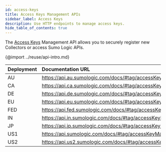 ```yaml
---
id: access-keys
title: Access Keys Management APIs
sidebar_label: Access Keys
description: Use HTTP endpoints to manage access keys.
hide_table_of_contents: true
---
```


The [Access Keys](/docs/manage/security/access-keys) Management API allows you to securely register new Collectors or access Sumo Logic APIs.

{@import ../reuse/api-intro.md}

| Deployment | Documentation URL                                           |
|:------------|:------------------------------------------------------------|
| AU         | https://api.au.sumologic.com/docs/#tag/accessKeyManagement  |
| CA         | https://api.ca.sumologic.com/docs/#tag/accessKeyManagement  |
| DE         | https://api.de.sumologic.com/docs/#tag/accessKeyManagement  |
| EU         | https://api.eu.sumologic.com/docs/#tag/accessKeyManagement  |
| FED        | https://api.fed.sumologic.com/docs/#tag/accessKeyManagement |
| IN         | https://api.in.sumologic.com/docs/#tag/accessKeyManagement  |
| JP         | https://api.jp.sumologic.com/docs/#tag/accessKeyManagement  |
| US1        | https://api.sumologic.com/docs/#tag/accessKeyManagement     |
| US2        | https://api.us2.sumologic.com/docs/#tag/accessKeyManagement |
